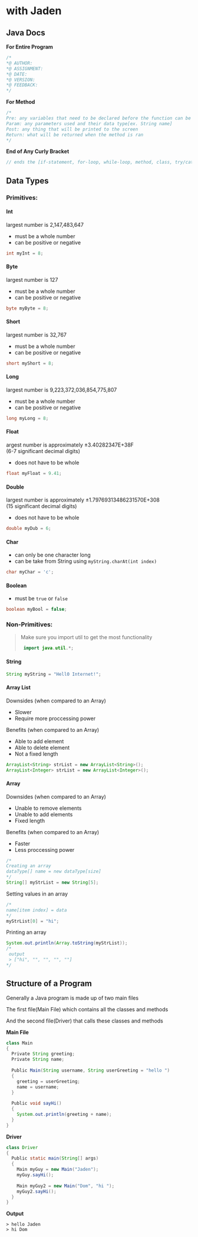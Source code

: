 # with Jaden

## Java Docs

**For Entire Program**
``` java 
/*
*@ AUTHOR:
*@ ASSIGNMENT: 
*@ DATE:
*@ VERSION:
*@ FEEDBACK:
*/
```

**For Method**
``` java
/*
Pre: any variables that need to be declared before the function can be ran 
Param: any parameters used and their data type[ex. String name] 
Post: any thing that will be printed to the screen 
Return: what will be returned when the method is ran 
*/
```

**End of Any Curly Bracket**
``` java 
// ends the [if-statement, for-loop, while-loop, method, class, try/catch, etc]
```

## Data Types

### Primitives:
#### Int
largest number is 2,147,483,647
- must be a whole number
- can be positive or negative

``` java
int myInt = 8;
```

#### Byte
largest number is 127
- must be a whole number
- can be positive or negative

``` java
byte myByte = 8;
```

#### Short
largest number is 32,767
- must be a whole number
- can be positive or negative

``` java
short myShort = 8;
```

#### Long
largest number is 9,223,372,036,854,775,807
- must be a whole number
- can be positive or negative

``` java
long myLong = 8;
```

#### Float
argest number is approximately ±3.40282347E+38F  
(6-7 significant decimal digits)
- does not have to be whole

``` java
float myFloat = 9.41;
```

#### Double
largest number is approximately ±1.79769313486231570E+308  
(15 significant decimal digits)
- does not have to be whole

``` java
double myDub = 6;
```

#### Char
- can only be one character long
- can be take from String using ```myString.charAt(int index)```

``` java
char myChar = 'c';
```

#### Boolean
- must be ```true``` or ```false```

``` java
boolean myBool = false;
```

### Non-Primitives:
> Make sure you import util to get the most functionality
> ```java
>  import java.util.*;
>  ```

#### String
``` java
String myString = "Hell0 Internet!";
```

#### Array List
Downsides (when compared to an Array)

- Slower
- Require more proccessing power

Benefits (when compared to an Array)

- Able to add element
- Able to delete element
- Not a fixed length

``` java
ArrayList<String> strList = new ArrayList<String>();
ArrayList<Integer> strList = new ArrayList<Integer>();
```

#### Array
Downsides (when compared to an Array)

- Unable to remove elements
- Unable to add elements
- Fixed length

Benefits (when compared to an Array)

- Faster
- Less proccessing power

``` java
/*
Creating an array
dataType[] name = new dataType[size]
*/
String[] myStrList = new String[5]; 
```
Setting values in an array
```java
/*
name[item index] = data
*/
myStrList[0] = "hi";
```
Printing an array
```java
System.out.println(Array.toString(myStrList));
/*
 output 
 > ["hi", "", "", "", ""]
*/
```

## Structure of a Program
Generally a Java program is made up of two main files

The first file(Main File) which contains all the classes and methods

And the second file(Driver) that calls these classes and methods

**Main File**
``` java 
class Main
{ 
  Private String greeting;
  Private String name;
  
  Public Main(String username, String userGreeting = "hello ")
  {
    greeting = userGreeting;
    name = username;
  }
  
  Public void sayHi()
  {
    System.out.println(greeting + name);
  }
}

```

**Driver**
```java 
class Driver
{
  Public static main(String[] args)
  {
    Main myGuy = new Main("Jaden");
    myGuy.sayHi();
    
    Main myGuy2 = new Main("Dom", "hi ");
    myGuy2.sayHi();
  }
}

```

**Output**
```
> hello Jaden
> hi Dom
```



<!--stackedit_data:
eyJoaXN0b3J5IjpbLTE1NjcxODU3MjksMzMxMTA5NzI3LDE3Nz
U3OTA3MjAsLTY5Njk1ODIyNV19
-->